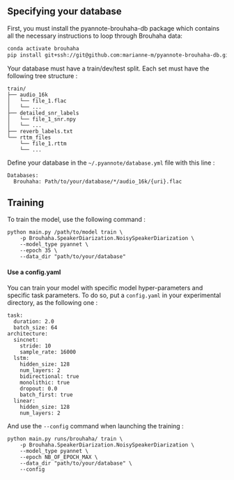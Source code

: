 ## Specifying your database

First, you must install the pyannote-brouhaha-db package which contains all the necessary instructions to loop through Brouhaha data:

```bash
conda activate brouhaha
pip install git+ssh://git@github.com:marianne-m/pyannote-brouhaha-db.git
```

Your database must have a train/dev/test split. Each set must have the following tree structure :

```
train/
├── audio_16k
│   └── file_1.flac
│   └── ...
├── detailed_snr_labels
│   └── file_1_snr.npy
│   └── ...
├── reverb_labels.txt
└── rttm_files
    └── file_1.rttm
    └── ...
```

Define your database in the `~/.pyannote/database.yml` file with this line :

```
Databases:
  Brouhaha: Path/to/your/database/*/audio_16k/{uri}.flac
```


## Training

To train the model, use the following command :

```
python main.py /path/to/model train \
    -p Brouhaha.SpeakerDiarization.NoisySpeakerDiarization \
    --model_type pyannet \
    --epoch 35 \
    --data_dir "path/to/your/database"
```

#### Use a config.yaml

You can train your model with specific model hyper-parameters and specific task parameters. 
To do so, put a `config.yaml` in your experimental directory, as the following one :

```
task:
  duration: 2.0
  batch_size: 64
architecture:
  sincnet:
    stride: 10
    sample_rate: 16000
  lstm:
    hidden_size: 128
    num_layers: 2
    bidirectional: true
    monolithic: true
    dropout: 0.0
    batch_first: true
  linear:
    hidden_size: 128
    num_layers: 2
```

And use the `--config` command when launching the training :

```
python main.py runs/brouhaha/ train \
    -p Brouhaha.SpeakerDiarization.NoisySpeakerDiarization \
    --model_type pyannet \
    --epoch NB_OF_EPOCH_MAX \
    --data_dir "path/to/your/database" \
    --config
```
